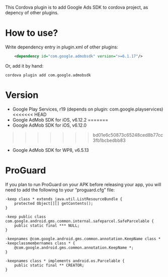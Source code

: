 This Cordova plugin is to add Google Ads SDK to cordova project, as depency of other plugins.

# How to use? #

Write dependency entry in plugin.xml of other plugins:

```xml
	<dependency id="com.google.admobsdk" version=">=6.1.17"/>
```

Or, add it by hand:

    cordova plugin add com.google.admobsdk
    
# Version #

* Google Play Services, r19 (depends on plugin: com.google.playservices)
<<<<<<< HEAD
* Google AdMob SDK for iOS, v6.12.2
=======
* Google AdMob SDK for iOS, v6.12.0
>>>>>>> bd01e6c50873c65248ced8b77cc3fb1bcbedbb83
* Google AdMob SDK for WP8, v6.5.13

# ProGuard #

If you plan to run ProGuard on your APK before releasing your app, you will need to add the following to your “proguard.cfg” file:
­
```
-keep class * extends java.util.ListResourceBundle {
    protected Object[][] getContents();
}

-keep public class com.google.android.gms.common.internal.safeparcel.SafeParcelable {
    public static final *** NULL;
}

-keepnames @com.google.android.gms.common.annotation.KeepName class *
-keepclassmembernames class * {
    @com.google.android.gms.common.annotation.KeepName *;
}

-keepnames class * implements android.os.Parcelable {
    public static final ** CREATOR;
}
```